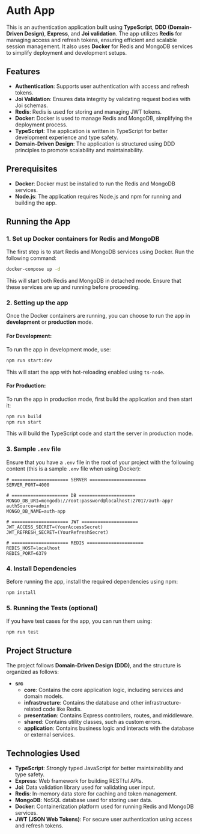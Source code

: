# Auth App

This is an authentication application built using **TypeScript**, **DDD (Domain-Driven Design)**, **Express**, and **Joi validation**. The app utilizes **Redis** for managing access and refresh tokens, ensuring efficient and scalable session management. It also uses **Docker** for Redis and MongoDB services to simplify deployment and development setups.

## Features

- **Authentication**: Supports user authentication with access and refresh tokens.
- **Joi Validation**: Ensures data integrity by validating request bodies with Joi schemas.
- **Redis**: Redis is used for storing and managing JWT tokens.
- **Docker**: Docker is used to manage Redis and MongoDB, simplifying the deployment process.
- **TypeScript**: The application is written in TypeScript for better development experience and type safety.
- **Domain-Driven Design**: The application is structured using DDD principles to promote scalability and maintainability.

## Prerequisites

- **Docker**: Docker must be installed to run the Redis and MongoDB services.
- **Node.js**: The application requires Node.js and npm for running and building the app.

## Running the App

### 1. Set up Docker containers for Redis and MongoDB

The first step is to start Redis and MongoDB services using Docker. Run the following command:

```bash
docker-compose up -d
```

This will start both Redis and MongoDB in detached mode. Ensure that these services are up and running before proceeding.

### 2. Setting up the app

Once the Docker containers are running, you can choose to run the app in **development** or **production** mode.

#### For Development:

To run the app in development mode, use:

```bash
npm run start:dev
```

This will start the app with hot-reloading enabled using `ts-node`.

#### For Production:

To run the app in production mode, first build the application and then start it:

```bash
npm run build
npm run start
```

This will build the TypeScript code and start the server in production mode.

### 3. Sample `.env` file

Ensure that you have a `.env` file in the root of your project with the following content (this is a sample `.env` file when using Docker):

```env
# ===================== SERVER =====================
SERVER_PORT=4000

# ===================== DB =====================
MONGO_DB_URI=mongodb://root:password@localhost:27017/auth-app?authSource=admin
MONGO_DB_NAME=auth-app

# ===================== JWT =====================
JWT_ACCESS_SECRET=(YourAccessSecret)
JWT_REFRESH_SECRET=(YourRefreshSecret)

# ===================== REDIS =====================
REDIS_HOST=localhost
REDIS_PORT=6379
```

### 4. Install Dependencies

Before running the app, install the required dependencies using npm:

```bash
npm install
```

### 5. Running the Tests (optional)

If you have test cases for the app, you can run them using:

```bash
npm run test
```

## Project Structure

The project follows **Domain-Driven Design (DDD)**, and the structure is organized as follows:

- **src**
  - **core**: Contains the core application logic, including services and domain models.
  - **infrastructure**: Contains the database and other infrastructure-related code like Redis.
  - **presentation**: Contains Express controllers, routes, and middleware.
  - **shared**: Contains utility classes, such as custom errors.
  - **application**: Contains business logic and interacts with the database or external services.

## Technologies Used

- **TypeScript**: Strongly typed JavaScript for better maintainability and type safety.
- **Express**: Web framework for building RESTful APIs.
- **Joi**: Data validation library used for validating user input.
- **Redis**: In-memory data store for caching and token management.
- **MongoDB**: NoSQL database used for storing user data.
- **Docker**: Containerization platform used for running Redis and MongoDB services.
- **JWT (JSON Web Tokens)**: For secure user authentication using access and refresh tokens.


